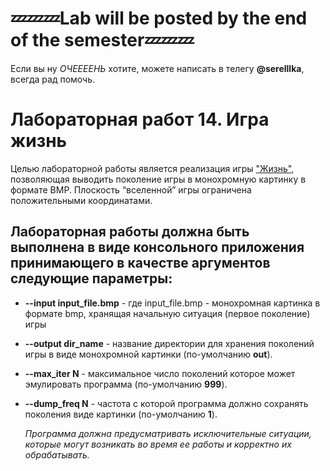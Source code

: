 # 💤💤💤Lab will be posted by the end of the semester💤💤💤
Если вы ну _ОЧЕЕЕЕНЬ_ хотите, можете написать в телегу __@serelllka__, всегда рад помочь. 
# Лабораторная работ 14. Игра жизнь
Целью лабораторной работы является реализация игры ["Жизнь"](https://ru.wikipedia.org/wiki/%D0%98%D0%B3%D1%80%D0%B0_%C2%AB%D0%96%D0%B8%D0%B7%D0%BD%D1%8C%C2%BB), позволяющая выводить поколение игры в монохромную картинку в формате BMP. Плоскость “вселенной” игры ограничена положительными координатами.
## Лабораторная работы должна быть выполнена в виде консольного приложения принимающего в качестве аргументов следующие параметры:
* __--input input_file.bmp__ - где input_file.bmp - монохромная картинка в формате bmp, хранящая начальную ситуация (первое поколение) игры
* __--output dir_name__ - название директории для хранения поколений игры в виде монохромной картинки (по-умолчанию __out__).
* __--max_iter N__ - максимальное число поколений которое может эмулировать программа (по-умолчанию __999__).
* __--dump_freq N__ - частота с которой программа должно сохранять поколения виде картинки (по-умолчанию __1__).

  _Программа должна предусматривать исключительные ситуации, которые могут возникать во время ее работы и корректно их обрабатывать._ 
